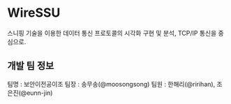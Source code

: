# WireSSU
스니핑 기술을 이용한 데이터 통신 프로토콜의 시각화 구현 및 분석, TCP/IP 통신을 중심으로.

## 개발 팀 정보
팀명 : 보안이전공이조
팀장 : 송무송(@moosongsong)
팀원 : 한해리(@ririhan), 조은진(@eunn-jin)
